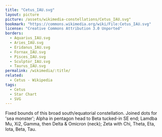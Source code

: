 ```yaml
---
title: "Cetus_IAU.svg"
layout: picture
picture: /assets/wikimedia-constellations/Cetus_IAU.svg"
bookmark: "https://commons.wikimedia.org/wiki/File:Cetus_IAU.svg"
license: "Creative Commons Attribution 3.0 Unported"
borders:
  - Aquarius_IAU.svg
  - Aries_IAU.svg
  - Eridanus_IAU.svg
  - Fornax_IAU.svg
  - Pisces_IAU.svg
  - Sculptor_IAU.svg
  - Taurus_IAU.svg
permalink: /wikimedia/:title/
related:
  - Cetus - Wikipedia
tags:
  - Cetus
  - Star Chart
  - SVG
---
```

Fixed bounds of this broad south/equatorial constellation. Joined dots for 'sea monster'; Alpha in pentagon head to Beta tucked-in SE end; Lamdba Mu, Xi2, Gamma, then Delta & Omicron (neck); Zeta with Chi, Theta, Eta, Iota, Beta, Tau.
